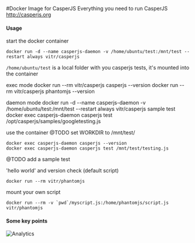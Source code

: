 #Docker Image for CasperJS
Everything you need to run CasperJS http://casperjs.org

#### Usage
start the docker container

    docker run -d --name casperjs-daemon -v /home/ubuntu/test:/mnt/test --restart always vitr/casperjs

`/home/ubuntu/test` is a local folder with you casperjs tests, it's mounted into the container

  exec mode
    docker run --rm vitr/casperjs casperjs --version
    docker run --rm vitr/casperjs phantomjs --version

  daemon mode
    docker run -d --name casperjs-daemon -v /home/ubuntu/test:/mnt/test --restart always vitr/casperjs
  sample test
    docker exec casperjs-daemon casperjs test /opt/casperjs/samples/googletesting.js


use the container @TODO set WORKDIR to /mnt/test/

    docker exec casperjs-daemon casperjs --version
    docker exec casperjs-daemon casperjs test /mnt/test/testing.js
 
@TODO add a sample  test


'hello world' and version check (default script)

    docker run --rm vitr/phantomjs
mount your own script

    docker run --rm -v `pwd`/myscript.js:/home/phantomjs/script.js vitr/phantomjs

#### Some key points



![Analytics](https://ga-beacon.appspot.com/UA-75628680-1/welcome-page)
